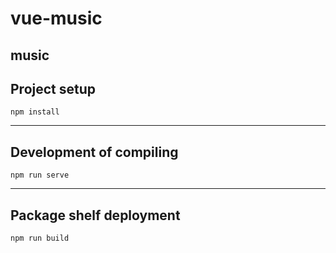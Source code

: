# vue-music
music
---
## Project setup
```
npm install
```
---
## Development of compiling
```
npm run serve
```
---
## Package shelf deployment
```
npm run build
```
